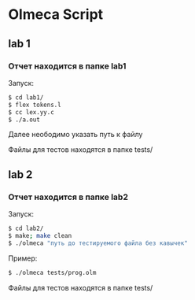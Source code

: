 # Olmeca Script

## lab 1
### Отчет находится в папке lab1

Запуск:

```sh
$ cd lab1/
$ flex tokens.l
$ cc lex.yy.c
$ ./a.out
```
Далее неободимо указать путь к  файлу

Файлы для тестов находятся в папке tests/

##
## lab 2
### Отчет находится в папке lab2

Запуск:

```sh
$ cd lab2/
$ make; make clean
$ ./olmeca "путь до тестируемого файла без кавычек"
```
Пример:
```sh
$ ./olmeca tests/prog.olm
```
Файлы для тестов находятся в папке tests/
